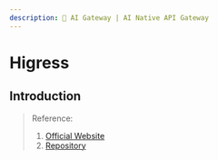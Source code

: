 ```yaml
---
description: 🤖 AI Gateway | AI Native API Gateway
---
```


# Higress

## Introduction



> Reference:
> 1. [Official Website](https://higress.io/)
> 2. [Repository](https://github.com/alibaba/higress)
